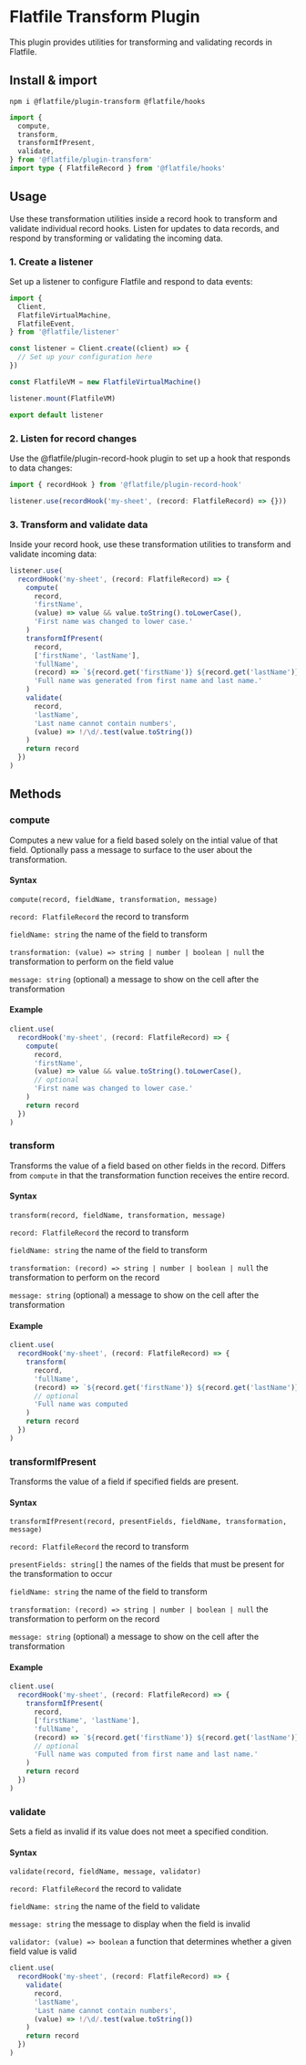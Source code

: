 # Flatfile Transform Plugin

This plugin provides utilities for transforming and validating records in Flatfile.

## Install & import

`npm i @flatfile/plugin-transform @flatfile/hooks`

```ts
import {
  compute,
  transform,
  transformIfPresent,
  validate,
} from '@flatfile/plugin-transform'
import type { FlatfileRecord } from '@flatfile/hooks'
```

## Usage

Use these transformation utilities inside a record hook to transform and validate individual record hooks. Listen for updates to data records, and respond by transforming or validating the incoming data.

### 1. Create a listener

Set up a listener to configure Flatfile and respond to data events:

<!-- TODO: Link to listener documentation here -->

```ts
import {
  Client,
  FlatfileVirtualMachine,
  FlatfileEvent,
} from '@flatfile/listener'

const listener = Client.create((client) => {
  // Set up your configuration here
})

const FlatfileVM = new FlatfileVirtualMachine()

listener.mount(FlatfileVM)

export default listener
```

### 2. Listen for record changes

Use the @flatfile/plugin-record-hook plugin to set up a hook that responds to data changes:

<!-- TODO: link to record hook plugin documentation here -->

```ts
import { recordHook } from '@flatfile/plugin-record-hook'

listener.use(recordHook('my-sheet', (record: FlatfileRecord) => {}))
```

### 3. Transform and validate data

Inside your record hook, use these transformation utilities to transform and validate incoming data:

```ts
listener.use(
  recordHook('my-sheet', (record: FlatfileRecord) => {
    compute(
      record,
      'firstName',
      (value) => value && value.toString().toLowerCase(),
      'First name was changed to lower case.'
    )
    transformIfPresent(
      record,
      ['firstName', 'lastName'],
      'fullName',
      (record) => `${record.get('firstName')} ${record.get('lastName')}`,
      'Full name was generated from first name and last name.'
    )
    validate(
      record,
      'lastName',
      'Last name cannot contain numbers',
      (value) => !/\d/.test(value.toString())
    )
    return record
  })
)
```

## Methods

### compute

Computes a new value for a field based solely on the intial value of that field. Optionally pass a message to surface to the user about the transformation.

#### Syntax

```
compute(record, fieldName, transformation, message)

```

`record: FlatfileRecord` the record to transform

`fieldName: string` the name of the field to transform

`transformation: (value) => string | number | boolean | null` the transformation to perform on the field value

`message: string` (optional) a message to show on the cell after the transformation

#### Example

```ts
client.use(
  recordHook('my-sheet', (record: FlatfileRecord) => {
    compute(
      record,
      'firstName',
      (value) => value && value.toString().toLowerCase(),
      // optional
      'First name was changed to lower case.'
    )
    return record
  })
)
```

### transform

Transforms the value of a field based on other fields in the record. Differs from `compute` in that the transformation function receives the entire record.

#### Syntax

```
transform(record, fieldName, transformation, message)
```

`record: FlatfileRecord` the record to transform

`fieldName: string` the name of the field to transform

`transformation: (record) => string | number | boolean | null` the transformation to perform on the record

`message: string` (optional) a message to show on the cell after the transformation

#### Example

```ts
client.use(
  recordHook('my-sheet', (record: FlatfileRecord) => {
    transform(
      record,
      'fullName',
      (record) => `${record.get('firstName')} ${record.get('lastName')}`,
      // optional
      'Full name was computed
    )
    return record
  })
)
```

### transformIfPresent

Transforms the value of a field if specified fields are present.

#### Syntax

```
transformIfPresent(record, presentFields, fieldName, transformation, message)
```

`record: FlatfileRecord` the record to transform

`presentFields: string[]` the names of the fields that must be present for the transformation to occur

`fieldName: string` the name of the field to transform

`transformation: (record) => string | number | boolean | null` the transformation to perform on the record

`message: string` (optional) a message to show on the cell after the transformation

#### Example

```ts
client.use(
  recordHook('my-sheet', (record: FlatfileRecord) => {
    transformIfPresent(
      record,
      ['firstName', 'lastName'],
      'fullName',
      (record) => `${record.get('firstName')} ${record.get('lastName')}`,
      // optional
      'Full name was computed from first name and last name.'
    )
    return record
  })
)
```

### validate

Sets a field as invalid if its value does not meet a specified condition.

#### Syntax

```
validate(record, fieldName, message, validator)
```

`record: FlatfileRecord` the record to validate

`fieldName: string` the name of the field to validate

`message: string` the message to display when the field is invalid

`validator: (value) => boolean` a function that determines whether a given field value is valid

```ts
client.use(
  recordHook('my-sheet', (record: FlatfileRecord) => {
    validate(
      record,
      'lastName',
      'Last name cannot contain numbers',
      (value) => !/\d/.test(value.toString())
    )
    return record
  })
)
```
